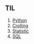 TIL
---

1. [Python](./Python/readme.md)
1. [Crolling](./Crolling/readme.md)
1. [Statistic](./Statistic/readme.md)
1. [SQL](./SQL/readme.md)
